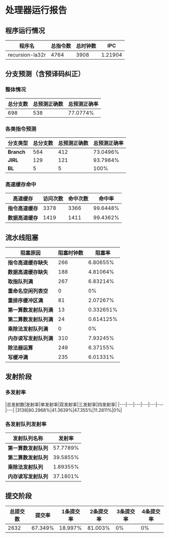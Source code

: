 # 处理器运行报告
## 程序运行情况
|程序名|总指令数|总时钟数|IPC|
|---|---|---|---|
|recursion-la32r|4764|3908|1.21904|

## 分支预测（含预译码纠正）
### 整体情况
|总分支数|总预测正确数|总预测正确率|
|---|---|---|
|698|538|77.0774%|

### 各类指令预测
|分支类型|总分支数|总预测正确数|总预测正确率|
|---|---|---|---|
|**Branch**| 564 | 412 | 73.0496%|
|**JIRL**| 129 | 121 | 93.7984%|
|**BL**| 5 | 5 | 100%|

### 高速缓存命中
|高速缓存|访问次数|命中次数|命中率|
|---|---|---|---|
|**指令高速缓存**| 3378 | 3366 | 99.6448%|
|**数据高速缓存**| 1419 | 1411 | 99.4362%|
## 流水线阻塞
|阻塞原因|阻塞时钟数|阻塞率|
|---|---|---|
|**指令高速缓存缺失**| 266 | 6.80655%|
|**数据高速缓存缺失**| 188 | 4.81064%|
|**取指队列满**| 267 | 6.83214%|
|**重命名空闲列表空**|0 | 0%|
|**重排序缓冲区满**|81 | 2.07267%|
|**第一算数发射队列满**|13 | 0.332651%|
|**第二算数发射队列满**|24 | 0.614125%|
|**乘除法发射队列满**|0 | 0%|
|**内存读写发射队列满**|310 | 7.93245%|
|**除法器运算**|249 | 6.37155%|
|**写缓冲满**|235 | 6.01331%|

## 发射阶段
### 多发射率
|总发射数|发射率|单发射率|双发射率|三发射率|四发射率|
|---|---|---|---|---|---|---|
|3138|80.2968%|41.3639%|47.355%|11.2811%|0%|

### 各发射队列发射率
|发射队列名称|发射率|
|---|---|
|**第一算数发射队列**|57.7789%|
|**第二算数发射队列**|39.5855%|
|**乘除法发射队列**|1.89355%|
|**内存读写发射队列**|37.1801%|

## 提交阶段
|总提交数|提交率|1条提交率|2条提交率|3条提交率|4条提交率|
|---|---|---|---|---|---|
|2632|67.349%|18.997%|81.003%|0%|0%|
